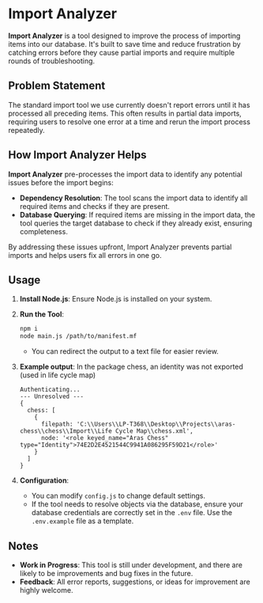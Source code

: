 # Import Analyzer

**Import Analyzer** is a tool designed to improve the process of importing items into our database. It's built to save time and reduce frustration by catching errors before they cause partial imports and require multiple rounds of troubleshooting.

## Problem Statement

The standard import tool we use currently doesn't report errors until it has processed all preceding items. This often results in partial data imports, requiring users to resolve one error at a time and rerun the import process repeatedly. 

## How Import Analyzer Helps

**Import Analyzer** pre-processes the import data to identify any potential issues before the import begins:
- **Dependency Resolution**: The tool scans the import data to identify all required items and checks if they are present.
- **Database Querying**: If required items are missing in the import data, the tool queries the target database to check if they already exist, ensuring completeness.

By addressing these issues upfront, Import Analyzer prevents partial imports and helps users fix all errors in one go.

## Usage

1. **Install Node.js**: Ensure Node.js is installed on your system.
2. **Run the Tool**:
   ```bash
   npm i
   node main.js /path/to/manifest.mf
   ```
   - You can redirect the output to a text file for easier review.
   
3. **Example output**:
   In the package chess, an identity was not exported (used in life cycle map)
   ```
   Authenticating...
   --- Unresolved ---
   {
     chess: [
       {
         filepath: 'C:\\Users\\LP-T368\\Desktop\\Projects\\aras-chess\\chess\\Import\\Life Cycle Map\\chess.xml',
         node: '<role keyed_name="Aras Chess" type="Identity">74E2D2E4521544C9941A086295F59D21</role>'
       }
     ]
   }
   ```

5. **Configuration**:
   - You can modify `config.js` to change default settings.
   - If the tool needs to resolve objects via the database, ensure your database credentials are correctly set in the `.env` file. Use the `.env.example` file as a template.

## Notes

- **Work in Progress**: This tool is still under development, and there are likely to be improvements and bug fixes in the future.
- **Feedback**: All error reports, suggestions, or ideas for improvement are highly welcome.
